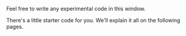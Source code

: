 Feel free to write any experimental code in this window.

There's a little starter code for you. We'll explain it all on the following pages.
